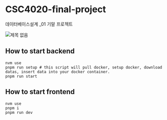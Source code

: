 # CSC4020-final-project

데이터베이스설계 \_01 기말 프로젝트

![제목 없음](https://github.com/user-attachments/assets/47023947-7457-491d-93af-43ac4144cf3a)

## How to start backend

```
nvm use
pnpm run setup # this script will pull docker, setup docker, download datas, insert data into your docker container.
pnpm run start
```

## How to start frontend

```
nvm use
pnpm i
pnpm run dev
```
